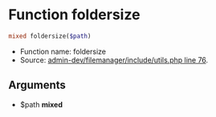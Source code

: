 Function foldersize
===========================





```php
mixed foldersize($path)
```

* Function name: foldersize
* Source: [admin-dev/filemanager/include/utils.php line 76](https://github.com/PrestaShop/PrestaShop/blob/1.6.0.4/admin-dev/filemanager/include/utils.php#L76).

Arguments
---------

* $path **mixed**

